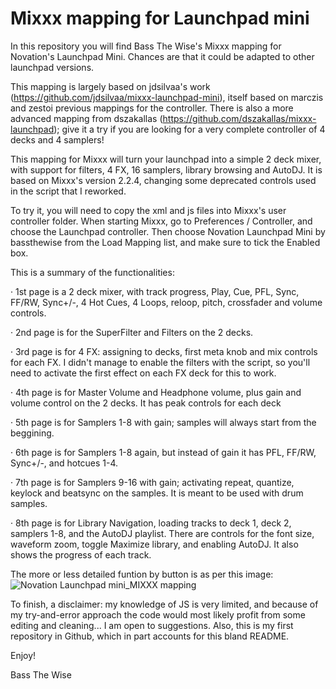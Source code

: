 # Mixxx mapping for Launchpad mini

In this repository you will find Bass The Wise's Mixxx mapping for Novation's Launchpad Mini. Chances are that it could be adapted to other launchpad versions.

This mapping is largely based on jdsilvaa's work (https://github.com/jdsilvaa/mixxx-launchpad-mini), itself based on marczis and zestoi previous mappings for the controller. There is also a more advanced mapping from dszakallas (https://github.com/dszakallas/mixxx-launchpad); give it a try if you are looking for a very complete controller of 4 decks and 4 samplers!

This mapping for Mixxx will turn your launchpad into a simple 2 deck mixer, with support for filters, 4 FX, 16 samplers, library browsing and AutoDJ. It is based on Mixxx's version 2.2.4, changing some deprecated controls used in the script that I reworked.

To try it, you will need to copy the xml and js files into Mixxx's user controller folder. When starting Mixxx, go to Preferences / Controller, and choose the Launchpad controller. Then choose Novation Launchpad Mini by bassthewise from the Load Mapping list, and make sure to tick the Enabled box.

This is a summary of the functionalities:

· 1st page is a 2 deck mixer, with track progress, Play, Cue, PFL, Sync, FF/RW, Sync+/-, 4 Hot Cues, 4 Loops, reloop, pitch, crossfader and volume controls.

· 2nd page is for the SuperFilter and Filters on the 2 decks.

· 3rd page is for 4 FX: assigning to decks, first meta knob and mix controls for each FX. I didn't manage to enable the filters with the script, so you'll need to activate the first effect on each FX deck for this to work.

· 4th page is for Master Volume and Headphone volume, plus gain and volume control on the 2 decks. It has peak controls for each deck

· 5th page is for Samplers 1-8 with gain; samples will always start from the beggining.

· 6th page is for Samplers 1-8 again, but instead of gain it has PFL, FF/RW, Sync+/-, and hotcues 1-4.

· 7th page is for Samplers 9-16 with gain; activating repeat, quantize, keylock and beatsync on the samples. It is meant to be used with drum samples.

· 8th page is for Library Navigation, loading tracks to deck 1, deck 2, samplers 1-8, and the AutoDJ playlist. There are controls for the font size, waveform zoom, toggle Maximize library, and enabling AutoDJ. It also shows the progress of each track.

The more or less detailed funtion by button is as per this image:
![Novation Launchpad mini_MIXXX mapping](https://user-images.githubusercontent.com/81437860/113693748-3c5c2300-96cf-11eb-9e69-1433c4a2ce73.png)


To finish, a disclaimer: my knowledge of JS is very limited, and because of my try-and-error approach the code would most likely profit from some editing and cleaning... I am open to suggestions. Also, this is my first repository in Github, which in part accounts for this bland README.

Enjoy!

Bass The Wise
